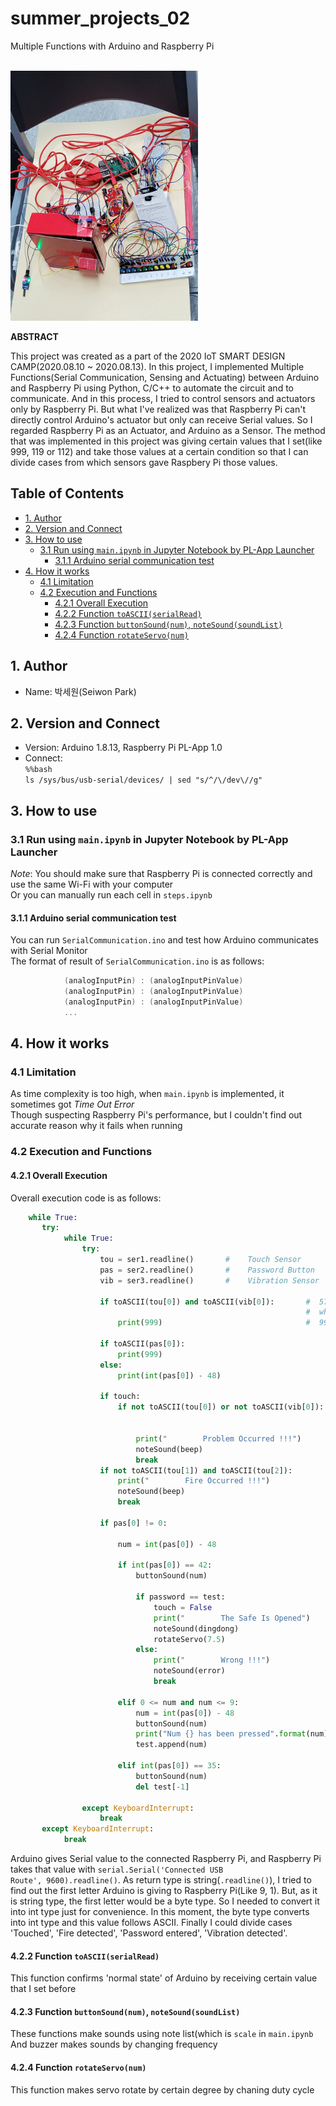 # summer_projects_02
Multiple Functions with Arduino and Raspberry Pi   

<br/>   

<img width=300 src="https://github.com/SeiwonPark/summer_projects_02/blob/master/images/safe.jpeg">   

**ABSTRACT**

This project was created as a part of the 2020 IoT SMART DESIGN CAMP(2020.08.10 ~ 2020.08.13). In this project, I implemented Multiple Functions(Serial Communication, Sensing and Actuating) between Arduino and Raspberry Pi using Python, C/C++ to automate the circuit and to communicate. And in this process, I tried to control sensors and actuators only by Raspberry Pi. But what I've realized was that Raspberry Pi can't directly control Arduino's actuator but only can receive Serial values. So I regarded Raspberry Pi as an Actuator, and Arduino as a Sensor. The method that was implemented in this project was giving certain values that I set(like 999, 119 or 112) and take those values at a certain condition so that I can divide cases from which sensors gave Raspbery Pi those values.

## Table of Contents   
+ [1. Author](#1-author)   
+ [2. Version and Connect](#2-version-and-connect)   
+ [3. How to use](#3-how-to-use)   
    + [3.1 Run using <code>main.ipynb</code> in Jupyter Notebook by PL-App Launcher](#31-run-using-mainipynb-in-jupyter-notebook-by-pl-app-launcher)   
        + [3.1.1 Arduino serial communication test](#311-arduino-serial-communication-test)   
+ [4. How it works](#4-how-it-works)   
    + [4.1 Limitation](#41-limitation)   
    + [4.2 Execution and Functions](#42-execution-and-functions)   
        + [4.2.1 Overall Execution](#421-overall-execution)   
        + [4.2.2 Function <code>toASCII(serialRead)</code>](#422-function-toasciiserialread)   
        + [4.2.3 Function <code>buttonSound(num)</code>, <code>noteSound(soundList)</code>](#423-function-buttonsoundnum-notesoundsoundlist)   
        + [4.2.4 Function <code>rotateServo(num)</code>](#424-function-rotateservonum)   

## 1. Author   
* Name: 박세원(Seiwon Park)   

## 2. Version and Connect   
* Version: Arduino 1.8.13, Raspberry Pi PL-App 1.0
* Connect:   
            <code>%%bash</code>   
            <code>ls /sys/bus/usb-serial/devices/ | sed "s/^/\\/dev\\//g"</code>                 
    
## 3. How to use   
### 3.1 Run using <code>main.ipynb</code> in Jupyter Notebook by PL-App Launcher
_Note_: You should make sure that Raspberry Pi is connected correctly and use the same Wi-Fi with your computer   
Or you can manually run each cell in <code>steps.ipynb</code>

#### 3.1.1 Arduino serial communication test   
You can run <code>SerialCommunication.ino</code> and test how Arduino communicates with Serial Monitor   
The format of result of <code>SerialCommunication.ino</code> is as follows:   
```c   
            (analogInputPin) : (analogInputPinValue)   
            (analogInputPin) : (analogInputPinValue)   
            (analogInputPin) : (analogInputPinValue)   
            ...   
```

## 4. How it works   
### 4.1 Limitation   
As time complexity is too high, when <code>main.ipynb</code> is implemented, it sometimes got _Time Out Error_   
Though suspecting Raspberry Pi's performance, but I couldn't find out accurate reason why it fails when running   

### 4.2 Execution and Functions   
#### 4.2.1 Overall Execution   
Overall execution code is as follows:   
```python
    while True:
       try:
            while True:   
                try:
                    tou = ser1.readline()       #    Touch Sensor
                    pas = ser2.readline()       #    Password Button
                    vib = ser3.readline()       #    Vibration Sensor

                    if toASCII(tou[0]) and toASCII(vib[0]):       #  57 is the value that I set in Arduino 
                                                                  #  which means 'normal state'
                        print(999)                                #  999 is 'normal state' value that I set in Raspberry Pi

                    if toASCII(pas[0]):
                        print(999)
                    else:
                        print(int(pas[0]) - 48)

                    if touch:
                        if not toASCII(tou[0]) or not toASCII(vib[0]):  #  49 is the value that I set in Arduino
                                                                        #  which means 'problem occured'
                                                                        #  NOTE: regardless of the value, buzzer actuates automatically
                            print("        Problem Occurred !!!")
                            noteSound(beep)
                            break
                    if not toASCII(tou[1]) and toASCII(tou[2]):
                        print("        Fire Occurred !!!")
                        noteSound(beep)
                        break

                    if pas[0] != 0:

                        num = int(pas[0]) - 48

                        if int(pas[0]) == 42:                           #  when received '*', terminate input
                            buttonSound(num)

                            if password == test:                        #  password succeeded
                                touch = False                           # inactivate Touch Sensor
                                print("        The Safe Is Opened")
                                noteSound(dingdong)
                                rotateServo(7.5)                        #  servo rotates by 90 degree
                            else:                                       #  password failed
                                print("        Wrong !!!")
                                noteSound(error)
                                break

                        elif 0 <= num and num <= 9:
                            num = int(pas[0]) - 48
                            buttonSound(num)
                            print("Num {} has been pressed".format(num))
                            test.append(num)

                        elif int(pas[0]) == 35:                         #  when received '#', delete last input
                            buttonSound(num)
                            del test[-1]

                except KeyboardInterrupt:
                    break
       except KeyboardInterrupt:
            break
```   
Arduino gives Serial value to the connected Raspberry Pi, and Raspberry Pi takes that value with <code>serial.Serial('Connected USB Route', 9600).readline()</code>. As return type is string(<code>.readline()</code>), I tried to find out the first letter Arduino is giving to Raspberry Pi(Like 9, 1). But, as it is string type, the first letter would be  a byte type. So I needed to convert it into int type just for convenience. In this moment, the byte type converts into int type and this value follows ASCII. Finally I could divide cases 'Touched', 'Fire detected', 'Password entered', 'Vibration detected'.   
   
 

#### 4.2.2 Function <code>toASCII(serialRead)</code>   
This function confirms 'normal state' of Arduino by receiving certain value that I set before   

#### 4.2.3 Function <code>buttonSound(num)</code>, <code>noteSound(soundList)</code>   
These functions make sounds using note list(which is <code>scale</code> in <code>main.ipynb</code>   
And buzzer makes sounds by changing frequency   

#### 4.2.4 Function <code>rotateServo(num)</code>    
This function makes servo rotate by certain degree by chaning duty cycle   




        
